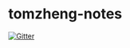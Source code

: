 # tomzheng-notes

[![Gitter](https://badges.gitter.im/tomzheng-notes/community.svg)](https://gitter.im/tomzheng-notes/community?utm_source=badge&utm_medium=badge&utm_campaign=pr-badge&utm_content=badge)